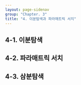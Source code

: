 ```yaml
---
layout: page-sidenav
group: "Chapter. 3"
title: "4. 이분탐색과 파라매트릭 서치"
---
```


## 4-1. 이분탐색

## 4-2. 파라매트릭 서치



## 4-3. 삼분탐색